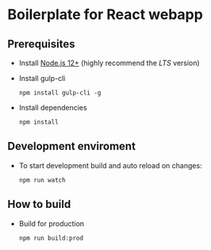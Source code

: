# Boilerplate for React webapp

## Prerequisites
- Install [Node.js 12+](https://nodejs.org/en/) (highly recommend the *LTS* version)
- Install gulp-cli

  `npm install gulp-cli -g`

- Install dependencies

  `npm install`

## Development enviroment
- To start development build and auto reload on changes:

  `npm run watch`

## How to build

- Build for production

  `npm run build:prod`
